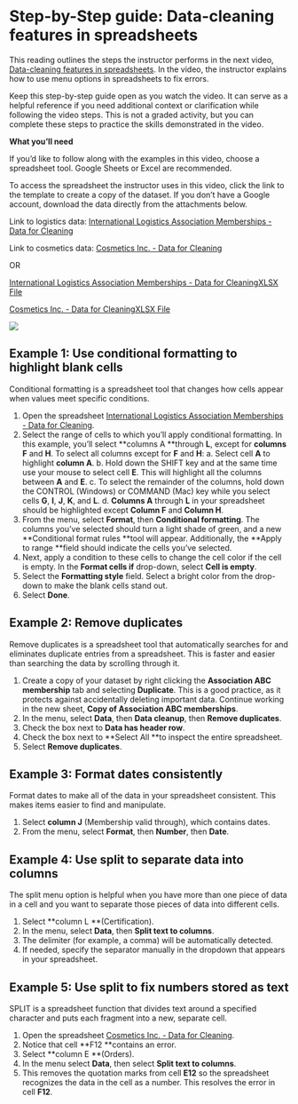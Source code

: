 # Step-by-Step guide: Data-cleaning features in spreadsheets

This reading outlines the steps the instructor performs in the next video, [Data-cleaning features in spreadsheets](https://www.coursera.org/learn/process-data/lecture/Ez3u5/data-cleaning-features-in-spreadsheets). In the video, the instructor explains how to use menu options in spreadsheets to fix errors.

Keep this step-by-step guide open as you watch the video. It can serve as a helpful reference if you need additional context or clarification while following the video steps. This is not a graded activity, but you can complete these steps to practice the skills demonstrated in the video.

**What you’ll need**

If you’d like to follow along with the examples in this video, choose a spreadsheet tool. Google Sheets or Excel are recommended.

To access the spreadsheet the instructor uses in this video, click the link to the template to create a copy of the dataset. If you don’t have a Google account, download the data directly from the attachments below.

Link to logistics data:  [International Logistics Association Memberships - Data for Cleaning](https://docs.google.com/spreadsheets/d/1jmxXS6ZJEMtaoli5__qApb9LE_nXkU2ysf5c8N1tiQA/template/preview)

Link to cosmetics data: [Cosmetics Inc. - Data for Cleaning](https://docs.google.com/spreadsheets/d/12U9Y4IVAGwml7XWBBgC4j9l0cCjqIZlqJc9vu3jr6Ig/template/preview?resourcekey=0-ds9iuh8tsuB7PwGd2dHMDA#gid=0)

OR

[International Logistics Association Memberships - Data for CleaningXLSX File](https://d3c33hcgiwev3.cloudfront.net/5zlIemyvQtKsj4BGZQEdxA_7f286fde512b4f14b3246a6e68b333e1_International-Logistics-Association-Memberships---Data-for-Cleaning.xlsx?Expires=1720310400&Signature=h7Lxu5-lUEtHuUdVvU4PV64Vkcwp-YGrc7GjgPPypoG1xxGkydnFQKikd5PgmNj0VOV4ppBKzS~CumbhnAavTDHFhNauU1DlUqpJxN~NBYDhnphPK3LzrsuRn2NFnGBhI9Rm4VNoz7jLvBJT9uDHrSreMeRqF2-UimM4CGdHRTA_&Key-Pair-Id=APKAJLTNE6QMUY6HBC5A)

[Cosmetics Inc. - Data for CleaningXLSX File](https://d3c33hcgiwev3.cloudfront.net/t3_O7KI_Rp6KVfCyGvTxGA_26e91b3aa1d44284956a4ae860d114e1_Cosmetics-Inc.---Data-for-Cleaning.xlsx?Expires=1720310400&Signature=PHY5uDf~R28JCZ0ZLAzL4rkW6iijWtk2LLcYZalcGa1bsxvuRKJA440RqRzms7ysvr5jldpmcgz~9u8C0onNRW8XTHixEHSQEhfntF2aNi8SU4qOnR-Jg6ijxgMBSyo3NsQ2y6OD7E8pgGRCBwxOJuZdHa5yWIzUrBYANgewHO4_&Key-Pair-Id=APKAJLTNE6QMUY6HBC5A)

![](https://d3c33hcgiwev3.cloudfront.net/imageAssetProxy.v1/3UWxlyqNRxaFsZcqjZcWgQ_3fd91ae61ce04caaa755c3477a337947_line-y.png?expiry=1720310400000&hmac=fdbxbzkNAEkwQRyTBhkUBlx6CtrN-nVcOCQ1Fu_2eYs)

## Example 1: Use conditional formatting to highlight blank cells

Conditional formatting is a spreadsheet tool that changes how cells appear when values meet specific conditions.

1. Open the spreadsheet [International Logistics Association Memberships - Data for Cleaning](https://docs.google.com/spreadsheets/d/1jmxXS6ZJEMtaoli5__qApb9LE_nXkU2ysf5c8N1tiQA/template/preview).
2. Select the range of cells to which you’ll apply conditional formatting. In this example, you’ll select **columns A **through **L**, except for **columns F** and **H**. To select all columns except for **F** and **H**: 									a. Select cell **A** to highlight **column A**. 																				b. Hold down the SHIFT key and at the same time use your mouse to select cell **E**. This will highlight all the columns between **A** and **E**. 																						c. To select the remainder of the columns, hold down the CONTROL (Windows) or COMMAND (Mac) key while you select cells **G**, **I**, **J**, **K**, and **L**. 																						d. **Columns A** through **L** in your spreadsheet should be highlighted except **Column F** and **Column H**.
3. From the menu, select **Format**, then **Conditional formatting**. The columns you’ve selected should turn a light shade of green, and a new **Conditional format rules **tool will appear. Additionally, the **Apply to range **field should indicate the cells you’ve selected.
4. Next, apply a condition to these cells to change the cell color if the cell is empty. In the **Format cells if** drop-down, select **Cell is empty**.
5. Select the **Formatting style** field. Select a bright color from the drop-down to make the blank cells stand out.
6. Select **Done**.

## Example 2: Remove duplicates

Remove duplicates is a spreadsheet tool that automatically searches for and eliminates duplicate entries from a spreadsheet. This is faster and easier than searching the data by scrolling through it.

1. Create a copy of your dataset by right clicking the **Association ABC membership** tab and selecting **Duplicate**. This is a good practice, as it protects against accidentally deleting important data. Continue working in the new sheet, **Copy of Association ABC memberships**.
2. In the menu, select **Data**, then **Data cleanup**, then **Remove duplicates**.
3. Check the box next to **Data has header row**.
4. Check the box next to **Select All **to inspect the entire spreadsheet.
5. Select **Remove duplicates**.

## Example 3: Format dates consistently

Format dates to make all of the data in your spreadsheet consistent. This makes items easier to find and manipulate.

1. Select **column J** (Membership valid through), which contains dates.
2. From the menu, select **Format**, then **Number**, then **Date**.

## Example 4: Use split to separate data into columns

The split menu option is helpful when you have more than one piece of data in a cell and you want to separate those pieces of data into different cells.

1. Select **column L **(Certification).
2. In the menu, select **Data**, then **Split text to columns**.
3. The delimiter (for example, a comma) will be automatically detected.
4. If needed, specify the separator manually in the dropdown that appears in your spreadsheet.

## Example 5: Use split to fix numbers stored as text

SPLIT is a spreadsheet function that divides text around a specified character and puts each fragment into a new, separate cell.

1. Open the spreadsheet [Cosmetics Inc. - Data for Cleaning](https://docs.google.com/spreadsheets/d/12U9Y4IVAGwml7XWBBgC4j9l0cCjqIZlqJc9vu3jr6Ig/template/preview?resourcekey=0-ds9iuh8tsuB7PwGd2dHMDA#gid=0).
2. Notice that cell **F12 **contains an error.
3. Select **column E **(Orders).
4. In the menu select **Data**, then select **Split text to columns**.
5. This removes the quotation marks from cell **E12** so the spreadsheet recognizes the data in the cell as a number. This resolves the error in cell **F12**.
